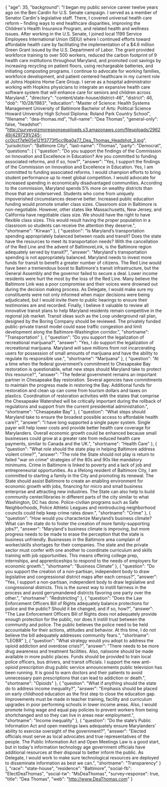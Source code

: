 {
  "age": 35,
  "background": "I began my public service career twelve years ago on the Ben Cardin for U.S. Senate campaign. I served as a member of Senator Cardin's legislative staff. There, I covered universal health care reform – finding ways to end healthcare disparities, improving the Children's Health Insurance Program, and related health and wellness issues.   After working in the U.S. Senate, I joined local 1199 Service Employees International Union (SEIU) where I continued efforts toward affordable health care by facilitating the implementation of a $4.6 million Green Grant issued by the U.S. Department of Labor. The grant provided workforce training to over 500 workers, reduced the carbon footprint of 9 health care institutions throughout Maryland, and promoted cost savings by increasing recycling on patient floors, using rechargeable batteries, and initiating composting programs.  I continue to advocate for working families, workforce development, and patient centered healthcare in my current role at Johns Hopkins Home Care Group. I serve as a hospital administrator working with Hopkins physicians to integrate an expansive health care software system that will enhance care for seniors and children across Maryland.",
  "directory": "content/state-house/district-46",
  "district": 46,
  "dob": "10/28/1983",
  "education": "Master of Science: Health Systems Management University of Baltimore  Bachelor of Arts: Political Science Howard University  High School Diploma: Roland Park Country School",
  "filename": "dea-thomas.md",
  "full-name": "Dea Thomas",
  "general-only": false,
  "headshot": "http://surveygizmoresponseuploads.s3.amazonaws.com/fileuploads/296249/4297291/245-cc0ccf7afe05e121f3773f5cc9ba0a77_Dea_Thomas_Headshot_3.jpg",
  "jurisdiction": "Baltimore City",
  "last-name": "Thomas",
  "party": "Democrat",
  "questions": [
    {
      "question": "Do you support the findings of the Commission on Innovation and Excellence in Education? Are you committed to funding associated reforms, and if so, how?",
      "answer": "Yes, I support the findings of the Commission on Innovation and Excellence in Education.  Yes, I am committed to funding associated reforms.  I would champion efforts to bring student performance up to meet global competition.  I would advocate for increased spending in economically disadvantaged communities. According to the commission, Maryland spends 5% more on wealthy districts than those that are underserved.  Students who come from uniquely impoverished circumstances deserve better.  Increased public education funding would promote smaller class sizes.  Classroom size in Baltimore is non-negotiable.  However, other states like Massachusetts, New Jersey, and California have negotiable class size.  We should have the right to have flexible class sizes.  This would result having the proper population in a classroom so students can receive the attention they deserve.",
      "shortname": "Kirwan"
    },
    {
      "question": "Is Maryland’s transportation spending appropriately balanced between roads and transit? Does the state have the resources to meet its transportation needs? With the cancellation of the Red Line and the advent of BaltimoreLink, is the Baltimore region adequately served by transit?",
      "answer": "Maryland's transportation spending is not appropriately balanced.  Maryland needs to invest more funds for transit to benefit a greater number of citizens. The Red Line would have been a tremendous boost to Baltimore's transit infrastructure, but the General Assembly and the governor failed to secure a deal.  Lower income residents were hurt the most by the loss of the Red Line.  Many believe the Baltimore Link was a poor compromise and their voices were drowned out during the decision making process.  As Delegate, I would make sure my constituents were not only informed when major decisions were being adjudicated, but I would invite them to public hearings to ensure their testimonies are and recorded.  Finally, I believe it valuable to review all innovative transit plans to help Maryland residents remain competitive in the regional job market.  Transit ideas such as the Loop underground rail plan, designed by the Boring Company should be reviewed.  The privately funded public-private transit model could ease traffic congestion and limit development along the Baltimore-Washington corridor.",
      "shortname": "Transportation"
    },
    {
      "question": "Do you support the legalization of recreational marijuana?",
      "answer": "Yes, I do support the legalization of recreational marijuana.  Maryland will save millions from not incarcerating users for possession of small amounts of marijuana and have the ability to regulate its responsible use.",
      "shortname": "Marijuana"
    },
    {
      "question": "At a time when the federal government’s commitment to Chesapeake Bay restoration is questionable, what new steps should Maryland take to protect this resource?",
      "answer": "The federal government remains an important partner in Chesapeake Bay restoration.  Several agencies have commitments to maintain the progress made in restoring the Bay.  Additional funds for restoration and clean up can come from tourism dollars and taxes on plastics.  Coordination of restoration activities with the states that comprise the Chesapeake Watershed will be critically important during the rollback of regulations and support from the current presidential administration.",
      "shortname": "Chesapeake Bay"
    },
    {
      "question": "What steps should Maryland take to ensure the broadest possible access to affordable health care?",
      "answer": "I have long supported a single payer system.  Single payer will help lower costs and provide better health care coverage for Marylanders.  Overall economic growth could be enhanced because small businesses could grow at a greater rate from reduced health care payments, similar to Canada and the UK.",
      "shortname": "Health Care"
    },
    {
      "question": "What role should the state play in helping Baltimore address violent crime?",
      "answer": "The role the State should not play is return to failed \"war on crime\" strategies of the 80s and 90s like mandatory minimums.  Crime in Baltimore is linked to poverty and a lack of job and entrepreneurial opportunities.  As a lifelong resident of Baltimore City, I am committed to starting a family in the City and promoting its renewal.    The State should assist Baltimore to create an enabling environment for economic growth with jobs, financing for micro and small business enterprise and attracting new industries.  The State can also help to build community center/libraries in different parts of the city similar to what Washington, DC has done.  Police-civilian programs such as Safe Neighborhoods, Police Athletic Leagues and reintroducing neighborhood councils could help keep crime rates down.",
      "shortname": "Crime"
    },
    {
      "question": "How would you characterize Maryland’s business climate? What can the state do to foster the creation of more family-supporting jobs?",
      "answer": "Maryland's business climate is improving, but more progress needs to be made to erase the perception that the state is business unfriendly.  Businesses in the Baltimore area complain of worker/skills shortages for their companies.  The state and the private sector must confer with one another to coordinate curriculum and skills training with job opportunities.  This means offering college prep, internships, and apprenticeships to respond to the needs of employers for economic growth.",
      "shortname": "Business Climate"
    },
    {
      "question": "Do you support the creation of a non-partisan, independent body to draw legislative and congressional district maps after each census?",
      "answer": "Yes, I support a non-partisan, independent body to draw legislative and congressional districts.  This is the surest way to instill fairness in the process and avoid gerrymandered districts favoring one party over the other.",
      "shortname": "Redistricting"
    },
    {
      "question": "Does the Law Enforcement Officers Bill of Rights adequately balance protections for police and the public? Should it be changed, and if so, how?",
      "answer": "The Law Enforcement Officers Bill of Rights does not adequately provide enough protection for the public, nor does it instill trust between the community and police.  The public believes the police need to be held accountable for their actions, attitudes and behavior.  At this time, I do not believe the bill adequately addresses community fears.",
      "shortname": "LEOBR"
    },
    {
      "question": "What strategy would you adopt to address the opioid addiction and overdose crisis?",
      "answer": "There needs to be more drug awareness and treatment facilities.  Also, naloxone should be made available in more public places.  Funds should be provided to train local police officers, bus drivers, and transit officials.  I support the new anti-opioid prescription drug public service announcements public television has been running.  It is good to warn doctors and their patients to avoid unnecessary pain prescriptions that can lead to addiction or death.",
      "shortname": "Opioids"
    },
    {
      "question": "What if anything should the state do to address income inequality?",
      "answer": "Emphasis should be placed on early childhood education as the first step to close the education gap.  Improvements must be made in teacher training, facility and curriculum upgrades in poor performing schools in lower income areas.  Also, I would promote living wage and equal pay policies to prevent workers from being shortchanged and so they can live in areas near employment.",
      "shortname": "Income inequality"
    },
    {
      "question": "Do the state’s Public Information Act and open meetings laws adequately ensure Marylanders’ ability to exercise oversight of the government?",
      "answer": "Elected officials must serve as local advocates and true representatives of the people.  The Public Information Act and Open Meetings Law is a good start, but in today's information technology age government officials have additional resources at their disposal to better inform the public.  As Delegate, I would work to make sure technological resources are deployed to disseminate information as best we can.",
      "shortname": "Transparency"
    }
  ],
  "race": "state-house",
  "residence": "Baltimore",
  "social-fb": "ElectDeaThomas",
  "social-tw": "MsDeaThomas",
  "survey-response": true,
  "title": "Dea Thomas",
  "web": "http://www.DeaThomas.com"
}
